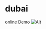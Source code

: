 # dubai
<a href="https://elahesahebanweb.github.io/dubai/">online Demo</a>
![Alt](https://github.com/user-attachments/assets/8349144a-36ff-485f-b674-6235ef3c8abd)
